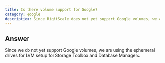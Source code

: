 ```yaml
---
title: Is there volume support for Google?
category: google
description: Since RightScale does not yet support Google volumes, we are using the ephemeral drives for LVM setup for Storage Toolbox and Database Managers.
---
```


## Answer

Since we do not yet support Google volumes, we are using the ephemeral drives for LVM setup for Storage Toolbox and Database Managers.
